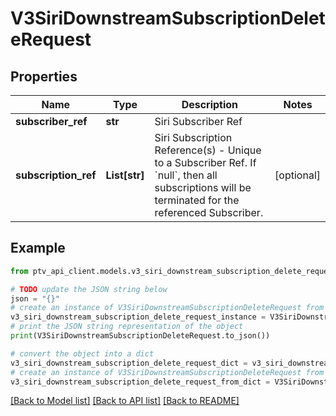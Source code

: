# V3SiriDownstreamSubscriptionDeleteRequest


## Properties

Name | Type | Description | Notes
------------ | ------------- | ------------- | -------------
**subscriber_ref** | **str** | Siri Subscriber Ref | 
**subscription_ref** | **List[str]** | Siri Subscription Reference(s) - Unique to a Subscriber Ref.  If &#x60;null&#x60;, then all subscriptions will be terminated for the referenced Subscriber. | [optional] 

## Example

```python
from ptv_api_client.models.v3_siri_downstream_subscription_delete_request import V3SiriDownstreamSubscriptionDeleteRequest

# TODO update the JSON string below
json = "{}"
# create an instance of V3SiriDownstreamSubscriptionDeleteRequest from a JSON string
v3_siri_downstream_subscription_delete_request_instance = V3SiriDownstreamSubscriptionDeleteRequest.from_json(json)
# print the JSON string representation of the object
print(V3SiriDownstreamSubscriptionDeleteRequest.to_json())

# convert the object into a dict
v3_siri_downstream_subscription_delete_request_dict = v3_siri_downstream_subscription_delete_request_instance.to_dict()
# create an instance of V3SiriDownstreamSubscriptionDeleteRequest from a dict
v3_siri_downstream_subscription_delete_request_from_dict = V3SiriDownstreamSubscriptionDeleteRequest.from_dict(v3_siri_downstream_subscription_delete_request_dict)
```
[[Back to Model list]](../README.md#documentation-for-models) [[Back to API list]](../README.md#documentation-for-api-endpoints) [[Back to README]](../README.md)


